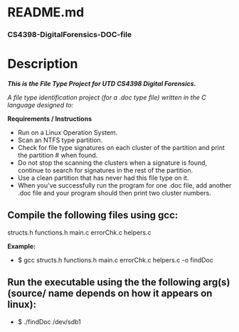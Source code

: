 # README.md

### CS4398-DigitalForensics-DOC-file

# Description

**_This is the File Type Project for UTD CS4398 Digital Forensics._**

*A file type identification project (for a .doc type file) written in the C language designed to:*

**Requirements / Instructions**

  * Run on a Linux Operation System.
  * Scan an NTFS type partition. 
  * Check for file type signatures on each cluster of the partition and print the partition # when found. 
  * Do not stop the scanning the clusters when a signature is found, continue to search for signatures in the rest of the partition. 
  * Use a clean partition that has never had this file type on it. 
  * When you've successfully run the program for one .doc file, add another .doc file and your program should then print two cluster numbers.


## Compile the following files using gcc:

structs.h
functions.h
main.c
errorChk.c
helpers.c


**Example:**

* $ gcc structs.h functions.h main.c errorChk.c helpers.c -o findDoc


## Run the executable using the the following arg(s) (source/ name depends on how it appears on linux):

* $ ./findDoc /dev/sdb1